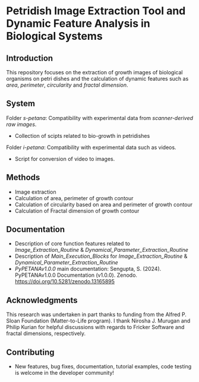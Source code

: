 # Petridish Image Extraction Tool and Dynamic Feature Analysis in Biological Systems

## Introduction
This repository focuses on the extraction of growth images of biological organisms on petri dishes and the calculation of dynamic features such as _area_, _perimeter_, _circularity_ and _fractal dimension_.

## System 
Folder _s-petana_: Compatibility with experimental data from _scanner-derived raw images_.
* Collection of scipts related to bio-growth in petridishes

Folder _i-petana_: Compatibility with experimental data such as videos.
* Script for conversion of video to images.

## Methods

* Image extraction
* Calculation of area, perimeter of growth contour
* Calculation of circularity based on area and perimeter of growth contour
* Calculation of Fractal dimension of growth contour

## Documentation

* Description of core function features related to _Image_Extraction_Routine_ & _Dynamical_Parameter_Extraction_Routine_
* Description of _Main_Execution_Blocks_ for _Image_Extraction_Routine_ & _Dynamical_Parameter_Extraction_Routine_
* _PyPETANAv1.0.0_ main documentation: Sengupta, S. (2024). PyPETANAv1.0.0 Documentation (v1.0.0). Zenodo. https://doi.org/10.5281/zenodo.13165895

## Acknowledgments

This research was undertaken in part thanks to funding from the Alfred P. Sloan Foundation
(Matter-to-Life program). I thank Nirosha J. Murugan and Philip Kurian for helpful discussions
with regards to Fricker Software and fractal dimensions, respectively.

## Contributing

* New features, bug fixes, documentation, tutorial examples, code testing is welcome in the developer community!
